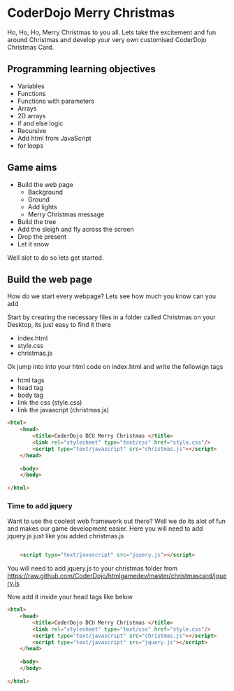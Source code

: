 CoderDojo Merry Christmas
==========================

Ho, Ho, Ho, Merry Christmas to you all.  Lets take the excitement and fun
around Christmas and develop your very own customised CoderDojo Christmas Card.

## Programming learning objectives
* Variables
* Functions
* Functions with parameters
* Arrays
* 2D arrays
* if and else logic
* Recursive
* Add html from JavaScript
* for loops

## Game aims
* Build the web page
	* Background
	* Ground
	* Add lights
	* Merry Christmas message
* Build the tree
* Add the sleigh and fly across the screen
* Drop the present
* Let it snow

Well alot to do so lets get started.

## Build the web page

How do we start every webpage? Lets see how much you know can you add

Start by creating the necessary files in a folder called Christmas on 
your Desktop, its just easy to find it there

* index.html
* style.css
* christmas.js

Ok jump into into your html code on index.html and write the followign tags
* html tags
* head tag
* body tag
* link the css (style.css)
* link the javascript (christmas.js)

````html
<html>
	<head>
		<title>CoderDojo DCU Merry Christmas </title>
		<link rel="stylesheet" type="text/css" href="style.css"/>
		<script type="text/javascript" src="christmas.js"></script>
	</head>
	
	<body>
	</body>
	
</html>
````

### Time to add jquery

Want to use the coolest web framework out there? Well we do its alot of
fun and makes our game development easier.  Here you will need to add 
jquery.js just like you added christmas.js

````html

	<script type="text/javascript" src="jquery.js"></script>
````

You will need to add jquery.js to your christmas folder from https://raw.github.com/CoderDojo/htmlgamedev/master/christmascard/jquery.js

Now add it inside your head tags like below

````html
<html>
	<head>
		<title>CoderDojo DCU Merry Christmas </title>
		<link rel="stylesheet" type="text/css" href="style.css"/>
		<script type="text/javascript" src="christmas.js"></script>
		<script type="text/javascript" src="jquery.js"></script>
	</head>
	
	<body>
	</body>
	
</html>
````